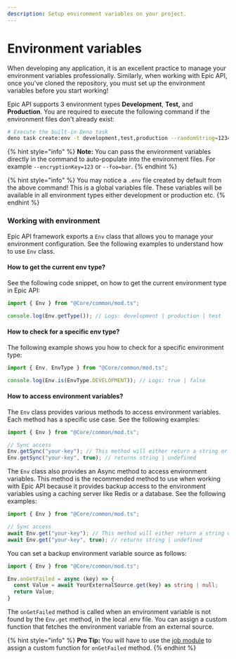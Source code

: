 ```yaml
---
description: Setup environment variables on your project.
---
```


# Environment variables

When developing any application, it is an excellent practice to manage your environment variables professionally. Similarly, when working with Epic API, once you've cloned the repository, you must set up the environment variables before you start working!

Epic API supports 3 environment types **Development**, **Test,** and **Production**. You are required to execute the following command if the environment files don't already exist:

```bash
# Execute the built-in Deno task
deno task create:env -t development,test,production --randomString=123457890 --dbConnectionString="mongodb://localhost:27017/epic-api"
```

{% hint style="info" %}
**Note:** You can pass the environment variables directly in the command to auto-populate into the environment files. For example `--encryptionKey=123` or `--foo=bar`.
{% endhint %}

{% hint style="info" %}
You may notice a `.env` file created by default from the above command! This is a global variables file. These variables will be available in all environment types either development or production etc.
{% endhint %}

### Working with environment

Epic API framework exports a `Env` class that allows you to manage your environment configuration. See the following examples to understand how to use `Env` class.

#### How to get the current env type?

See the following code snippet, on how to get the current environment type in Epic API:

```typescript
import { Env } from "@Core/common/mod.ts";

console.log(Env.getType()); // Logs: development | production | test
```

#### How to check for a specific env type?

The following example shows you how to check for a specific environment type:

```typescript
import { Env, EnvType } from "@Core/common/mod.ts";

console.log(Env.is(EnvType.DEVELOPMENT)); // Logs: true | false
```

#### How to access environment variables?

The `Env` class provides various methods to access environment variables. Each method has a specific use case. See the following examples:

```typescript
import { Env } from "@Core/common/mod.ts";

// Sync access
Env.getSync("your-key"); // This method will either return a string or throw an error if undefined.
Env.getSync("your-key", true); // returns string | undefined
```

The `Env` class also provides an Async method to access environment variables. This method is the recommended method to use when working with Epic API because it provides backup access to the environment variables using a caching server like Redis or a database. See the following examples:

```typescript
import { Env } from "@Core/common/mod.ts";

// Sync access
await Env.get("your-key"); // This method will either return a string or throw an error if undefined.
await Env.get("your-key", true); // returns string | undefined
```

You can set a backup environment variable source as follows:

```typescript
import { Env } from "@Core/common/mod.ts";

Env.onGetFailed = async (key) => {
  const Value = await YourExternalSource.get(key) as string | null;
  return Value;
}
```

The `onGetFailed` method is called when an environment variable is not found by the `Env.get` method, in the local .env file. You can assign a custom function that fetches the environment variable from an external source.

{% hint style="info" %}
**Pro Tip:** You will have to use the [job module](overview/jobs.md) to assign a custom function for `onGetFailed` method.
{% endhint %}
